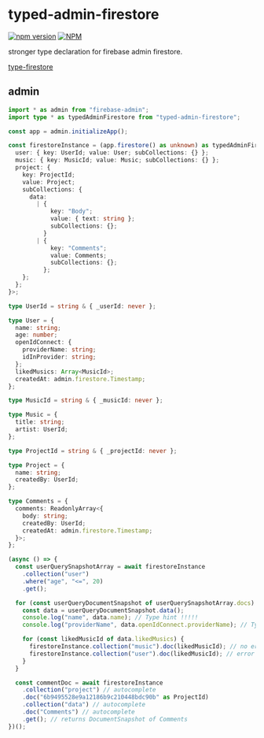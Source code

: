 # typed-admin-firestore

[![npm version](https://badge.fury.io/js/typed-admin-firestore.svg)](https://badge.fury.io/js/typed-admin-firestore)
[![NPM](https://nodei.co/npm/typed-admin-firestore.png)](https://nodei.co/npm/typed-admin-firestore/)

stronger type declaration for firebase admin firestore.

[type-firestore](https://github.com/narumincho/typed-firestore)

## admin

```ts
import * as admin from "firebase-admin";
import type * as typedAdminFirestore from "typed-admin-firestore";

const app = admin.initializeApp();

const firestoreInstance = (app.firestore() as unknown) as typedAdminFirestore.Firestore<{
  user: { key: UserId; value: User; subCollections: {} };
  music: { key: MusicId; value: Music; subCollections: {} };
  project: {
    key: ProjectId;
    value: Project;
    subCollections: {
      data:
        | {
            key: "Body";
            value: { text: string };
            subCollections: {};
          }
        | {
            key: "Comments";
            value: Comments;
            subCollections: {};
          };
    };
  };
}>;

type UserId = string & { _userId: never };

type User = {
  name: string;
  age: number;
  openIdConnect: {
    providerName: string;
    idInProvider: string;
  };
  likedMusics: Array<MusicId>;
  createdAt: admin.firestore.Timestamp;
};

type MusicId = string & { _musicId: never };

type Music = {
  title: string;
  artist: UserId;
};

type ProjectId = string & { _projectId: never };

type Project = {
  name: string;
  createdBy: UserId;
};

type Comments = {
  comments: ReadonlyArray<{
    body: string;
    createdBy: UserId;
    createdAt: admin.firestore.Timestamp;
  }>;
};

(async () => {
  const userQuerySnapshotArray = await firestoreInstance
    .collection("user")
    .where("age", "<=", 20)
    .get();

  for (const userQueryDocumentSnapshot of userQuerySnapshotArray.docs) {
    const data = userQueryDocumentSnapshot.data();
    console.log("name", data.name); // Type hint !!!!!
    console.log("providerName", data.openIdConnect.providerName); // Type hint !!!!!

    for (const likedMusicId of data.likedMusics) {
      firestoreInstance.collection("music").doc(likedMusicId); // no error !!!
      firestoreInstance.collection("user").doc(likedMusicId); // error !!!
    }
  }

  const commentDoc = await firestoreInstance
    .collection("project") // autocomplete
    .doc("6b9495528e9a12186b9c210448bdc90b" as ProjectId)
    .collection("data") // autocomplete
    .doc("Comments") // autocomplete
    .get(); // returns DocumentSnapshot of Comments
})();
```
